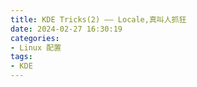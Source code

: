 ```yaml
---
title: KDE Tricks(2) —— Locale,真叫人抓狂
date: 2024-02-27 16:30:19
categories:
- Linux 配置
tags:
- KDE
---
```

